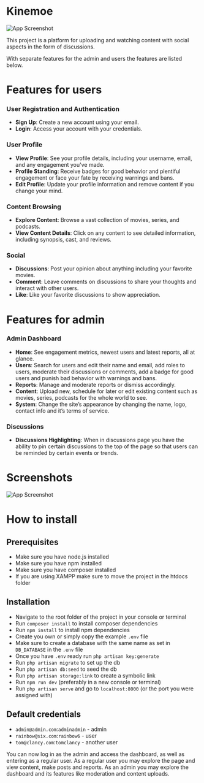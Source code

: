 
# Kinemoe

![App Screenshot](readme/mobileProject.png)

This project is a platform for uploading and watching content with social aspects in the form of discussions.

With separate features for the admin and users the features are listed below.
# Features for users

### User Registration and Authentication
- **Sign Up**: Create a new account using your email.
- **Login**: Access your account with your credentials.

### User Profile
- **View Profile**: See your profile details, including your username, email, and any engagement you've made.
- **Profile Standing**: Receive badges for good behavior and plentiful engagement or face your fate by receiving warnings and bans.
- **Edit Profile**: Update your profile information and remove content if you change your mind.

### Content Browsing
- **Explore Content**: Browse a vast collection of movies, series, and podcasts.
- **View Content Details**: Click on any content to see detailed information, including synopsis, cast, and reviews.

### Social
- **Discussions**: Post your opinion about anything including your favorite movies.
- **Comment**: Leave comments on discussions to share your thoughts and interact with other users.
- **Like**: Like your favorite discussions to show appreciation.

# Features for admin

### Admin Dashboard
- **Home**: See engagement metrics, newest users and latest reports, all at glance.
- **Users**: Search for users and edit their name and email, add roles to users, moderate their discussions or comments, add a badge for good users and punish bad behavior with warnings and bans.
- **Reports**: Manage and moderate reports or dismiss accordingly.
- **Content**: Upload new, schedule for later or edit existing content such as movies, series, podcasts for the whole world to see.
- **System**: Change the site’s appearance by changing the name, logo, contact info and it’s terms of service.

### Discussions
- **Discussions Highlighting**: When in discussions page you have the ability to pin certain discussions to the top of the page so that users can be reminded by certain events or trends.

# Screenshots

![App Screenshot](readme/multipleMobile.png)

# How to install

## Prerequisites
- Make sure you have node.js installed
- Make sure you have npm installed
- Make sure you have composer installed
- If you are using XAMPP make sure to move the project in the htdocs folder

## Installation
- Navigate to the root folder of the project in your console or terminal
- Run `composer install` to install composer dependencies
- Run `npm install` to install npm dependencies
- Create you own or simply copy the example `.env` file
- Make sure to create a database with the same name as set in `DB_DATABASE` in the `.env` file
- Once you have `.env` ready run `php artisan key:generate`
- Run `php artisan migrate` to set up the db
- Run `php artisan db:seed` to seed the db
- Run `php artisan storage:link` to create a symbolic link
- Run `npm run dev` (preferably in a new console or terminal)
- Run `php artisan serve` and go to `localhost:8000` (or the port you were assigned with)

## Default credentials
- `admin@admin.com`:`adminadmin` - admin
- `rainbow@six.com`:`rainbow6` - user
- `tom@clancy.com`:`tomclancy` - another user

You can now log in as the admin and access the dashboard, as well as entering as a regular user.
As a regular user you may explore the page and view content, make posts and reports.
As an admin you may explore the dashboard and its features like moderation and content uploads.